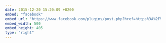 ```yaml
---
date: 2015-12-20 15:20:09 +0200
embed: "facebook"
embed_url: "https://www.facebook.com/plugins/post.php?href=https%3A%2F%2Fwww.facebook.com%2Fphoto.php%3Ffbid%3D10153743791724014%26set%3Da.10151111357874014.462742.813764013%26type%3D3&width=500"
embed_width: 500
embed_height: 405
type: "right"
---
```

